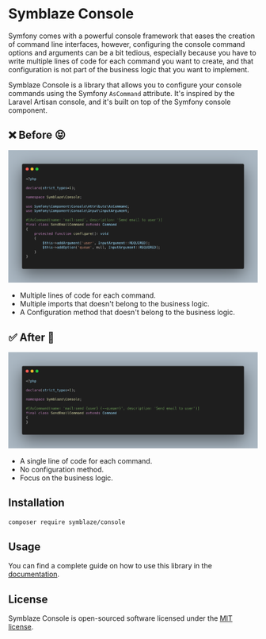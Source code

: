 # Symblaze Console

Symfony comes with a powerful console framework that eases the creation of command line interfaces, however,
configuring the console command options and arguments can be a bit tedious, especially because you have to write
multiple lines of code for each command you want to create, and that configuration is not part of the business logic
that you want to implement.

Symblaze Console is a library that allows you to configure your console commands using the Symfony `AsCommand`
attribute. It's inspired by the Laravel Artisan console, and it's built on top of the Symfony console component.

## ❌ Before 😝

![Before](docs/before.png)

- Multiple lines of code for each command.
- Multiple imports that doesn't belong to the business logic.
- A Configuration method that doesn't belong to the business logic.

## ✅ After 💅

![After](docs/after.png)

- A single line of code for each command.
- No configuration method.
- Focus on the business logic.

## Installation

```bash
composer require symblaze/console
```

## Usage

You can find a complete guide on how to use this library in the [documentation](/docs).

## License

Symblaze Console is open-sourced software licensed under the [MIT license](LICENSE).
